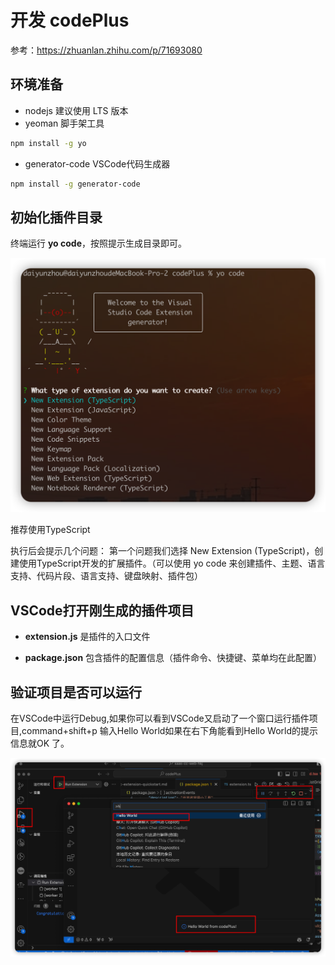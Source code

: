 # 开发 codePlus 

参考：https://zhuanlan.zhihu.com/p/71693080

## 环境准备

+ nodejs 建议使用 LTS 版本
+ yeoman 脚手架工具

```sh
npm install -g yo
```

+ generator-code VSCode代码生成器

```sh
npm install -g generator-code
```
## 初始化插件目录

终端运行 **yo code**，按照提示生成目录即可。

![3d44d5f750b4a86a1551f21af9613ca8](./image/CFFD394D-CBFA-45FF-8BD5-2F28B0FD7C89.png)

推荐使用TypeScript

执行后会提示几个问题：
第一个问题我们选择 New Extension (TypeScript)，创建使用TypeScript开发的扩展插件。（可以使用 yo code 来创建插件、主题、语言支持、代码片段、语言支持、键盘映射、插件包）


## VSCode打开刚生成的插件项目

+ **extension.js** 是插件的入口文件

+ **package.json** 包含插件的配置信息（插件命令、快捷键、菜单均在此配置）

## 验证项目是否可以运行

在VSCode中运行Debug,如果你可以看到VSCode又启动了一个窗口运行插件项目,command+shift+p 输入Hello World如果在右下角能看到Hello World的提示信息就OK 了。

![09db7938e206fcf88b58607defd50a1f](./image/0C8DED63-AFB5-4CBB-93D7-F3C5F0EB7A19.png)



